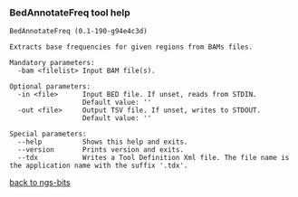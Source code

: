 ### BedAnnotateFreq tool help
	BedAnnotateFreq (0.1-190-g94e4c3d)
	
	Extracts base frequencies for given regions from BAMs files.
	
	Mandatory parameters:
	  -bam <filelist> Input BAM file(s).
	
	Optional parameters:
	  -in <file>      Input BED file. If unset, reads from STDIN.
	                  Default value: ''
	  -out <file>     Output TSV file. If unset, writes to STDOUT.
	                  Default value: ''
	
	Special parameters:
	  --help          Shows this help and exits.
	  --version       Prints version and exits.
	  --tdx           Writes a Tool Definition Xml file. The file name is the application name with the suffix '.tdx'.
	
[back to ngs-bits](https://github.com/marc-sturm/ngs-bits)